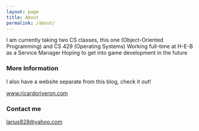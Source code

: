 ```yaml
---
layout: page
title: About
permalink: /about/
---
```


I am currently taking two CS classes, this one (Object-Oriented Programming) and CS 429 (Operating Systems)
Working full-time at H-E-B as a Service Manager
Hoping to get into game development in the future 

### More Information

I also have a website separate from this blog, check it out!
<p><a href="http://ricardoriveron.com">www.ricardoriveron.com</a></p>

### Contact me

[larius828@yahoo.com](mailto:larius828@yahoo.com)